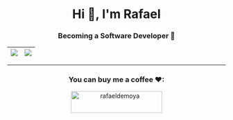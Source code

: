 <h1 align="center">Hi 👋, I'm Rafael</h1>
<h3 align="center">Becoming a Software Developer 💪</h3>


|![](https://github-readme-stats.vercel.app/api?username=rafaeldemoya&show_icons=true&locale=en)|![](https://github-readme-streak-stats.herokuapp.com/?user=rafaeldemoya&)|
|-|-|

<hr>



<h3 align="center">You can buy me a coffee ❤:</h3>
<p align="center"><a href="https://www.buymeacoffee.com/rafaeldemoya"> <img align="center" src="https://cdn.buymeacoffee.com/buttons/v2/default-yellow.png" height="50" width="210" alt="rafaeldemoya" /></a></p><br><br>
